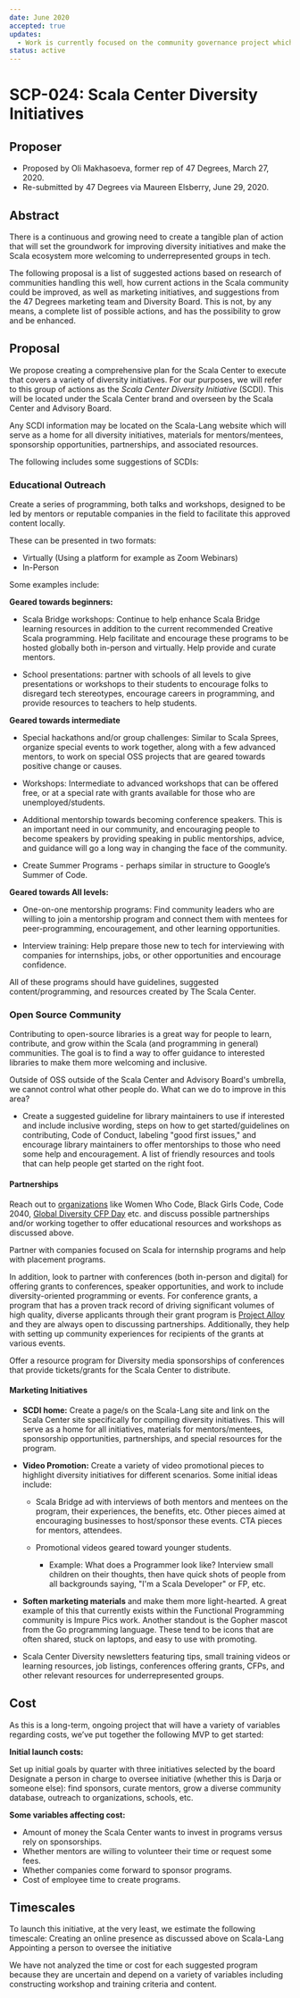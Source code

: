 ```yaml
---
date: June 2020
accepted: true
updates:
  - Work is currently focused on the community governance project which is intertwined with this (April 2022).
status: active
---
```


# SCP-024: Scala Center Diversity Initiatives

## Proposer

+ Proposed by Oli Makhasoeva, former rep of 47 Degrees, March 27, 2020.
+ Re-submitted by 47 Degrees via Maureen Elsberry, June 29, 2020.

## Abstract

There is a continuous and growing need to create a tangible plan of action that
will set the groundwork for improving diversity initiatives and make the Scala
ecosystem more welcoming to underrepresented groups in tech.

The following proposal is a list of suggested actions based on research of
communities handling this well, how current actions in the Scala community
could be improved, as well as marketing initiatives, and suggestions from the
47 Degrees marketing team and Diversity Board. This is not, by any means, a complete
list of possible actions, and has the possibility to grow and be enhanced.

## Proposal

We propose creating a comprehensive plan for the Scala Center to execute that covers a variety of diversity initiatives.
For our purposes, we will refer to this group of actions as the *Scala Center Diversity Initiative* (SCDI).
This will be located under the Scala Center brand and overseen by the Scala Center and Advisory Board.

Any SCDI information may be located on the Scala-Lang website which will serve as a home for all diversity initiatives,
materials for mentors/mentees, sponsorship opportunities, partnerships, and associated resources.

The following includes some suggestions of SCDIs:

### Educational Outreach

Create a series of programming, both talks and workshops, designed to be led by
mentors or reputable companies in the field to facilitate this approved content
locally.

These can be presented in two formats:

+ Virtually (Using a platform for example as Zoom Webinars)
+ In-Person

Some examples include:

**Geared towards beginners:**

  - Scala Bridge workshops: Continue to help enhance Scala Bridge learning resources in
    addition to the current recommended Creative Scala programming. Help facilitate and
    encourage these programs to be hosted globally both in-person and virtually.
    Help provide and curate mentors.

  - School presentations: partner with schools of all levels to give presentations
    or workshops to their students to encourage folks to disregard tech stereotypes,
    encourage careers in programming, and provide resources to teachers to help students.

**Geared towards intermediate**

  - Special hackathons and/or group challenges: Similar to Scala Sprees,
    organize special events to work together, along with a few advanced mentors,
    to work on special OSS projects that are geared towards positive change
    or causes.

  - Workshops: Intermediate to advanced workshops that can be offered free, or
    at a special rate with grants available for those who are unemployed/students.

  - Additional mentorship towards becoming conference speakers. This is an
    important need in our community, and encouraging people to become speakers
    by providing speaking in public mentorships, advice, and guidance will go
    a long way in changing the face of the community.

  - Create Summer Programs - perhaps similar in structure to Google’s Summer of Code.

**Geared towards All levels:**

  - One-on-one mentorship programs: Find community leaders who are willing to
    join a mentorship program and connect them with mentees for peer-programming,
    encouragement, and other learning opportunities.

  - Interview training: Help prepare those new to tech for interviewing with companies
    for internships, jobs, or other opportunities and encourage confidence.

All of these programs should have guidelines, suggested content/programming, and
resources created by The Scala Center.

### Open Source Community

Contributing to open-source libraries is a great way for people to learn, contribute,
and grow within the Scala (and programming in general) communities. The goal is to find a way to offer
guidance to interested libraries to make them more welcoming and inclusive.

Outside of OSS outside of the Scala Center and Advisory Board's umbrella, we cannot
control what other people do. What can we do to improve in this area?

- Create a suggested guideline for library maintainers to use if interested
and include inclusive wording, steps on how to get started/guidelines on contributing,
Code of Conduct, labeling "good first issues," and encourage library maintainers to
offer mentorships to those who need some help and encouragement. A list of friendly
resources and tools that can help people get started on the right foot.

#### Partnerships

Reach out to [organizations](https://inclusionclearinghouse.org/organizations/)
like Women Who Code, Black Girls Code, Code 2040, [Global Diversity CFP Day](https://www.globaldiversitycfpday.com/) etc. and discuss possible
partnerships and/or working together to offer educational resources and workshops
as discussed above.

Partner with companies focused on Scala for internship programs and help with
placement programs.

In addition, look to partner with conferences (both in-person and digital) for
offering grants to conferences, speaker opportunities, and work to include
diversity-oriented programming or events. For conference grants, a program that
has a proven track record of driving significant volumes of high quality, diverse
applicants through their grant program is [Project Alloy](https://www.projectalloy.org/)
and they are always open to discussing partnerships. Additionally, they help with
setting up community experiences for recipients of the grants at various events.

Offer a resource program for Diversity media sponsorships of
conferences that provide tickets/grants for the Scala Center to distribute.


#### Marketing Initiatives

- **SCDI home:** Create a page/s on the Scala-Lang site and link on the Scala Center site
  specifically for compiling diversity initiatives. This will serve as a home for all initiatives, materials for mentors/mentees,
  sponsorship opportunities, partnerships, and special resources for the program.

 - **Video Promotion:**  Create a variety of video promotional pieces to highlight
   diversity initiatives for different scenarios. Some initial ideas include:

   - Scala Bridge ad with interviews of both mentors and mentees on the program,
     their experiences, the benefits, etc. Other pieces aimed at encouraging businesses to host/sponsor these events. CTA pieces for mentors, attendees.

   - Promotional videos geared toward younger students.
      - Example: What does a Programmer look like? Interview small children on
                 their thoughts, then have quick shots of people from all backgrounds
                 saying, "I'm a Scala Developer" or FP, etc.

- **Soften marketing materials** and make them more light-hearted. A great example of this
    that currently exists within the Functional Programming community is Impure
    Pics work. Another standout is the Gopher mascot from the Go programming language.
    These tend to be icons that are often shared, stuck on laptops, and easy to use with promoting.

- Scala Center Diversity newsletters featuring tips, small training videos or learning resources, job listings, conferences offering grants, CFPs,
  and other relevant resources for underrepresented groups.


## Cost

As this is a long-term, ongoing project that will have a variety of variables regarding costs, we’ve put together the following MVP to get started:

**Initial launch costs:**

Set up initial goals by quarter with three initiatives selected by the board
Designate a person in charge to oversee initiative (whether this is Darja or someone else):
find sponsors, curate mentors, grow a diverse community database, outreach to organizations, schools, etc.

**Some variables affecting cost:**

- Amount of money the Scala Center wants to invest in programs versus rely on
  sponsorships.
- Whether mentors are willing to volunteer their time or request some fees.
- Whether companies come forward to sponsor programs.
- Cost of employee time to create programs.

## Timescales

To launch this initiative, at the very least, we estimate the following timescale:
Creating an online presence as discussed above on Scala-Lang
Appointing a person to oversee the initiative

We have not analyzed the time or cost for each suggested program because they are uncertain and
depend on a variety of variables including constructing workshop and training criteria and content.
